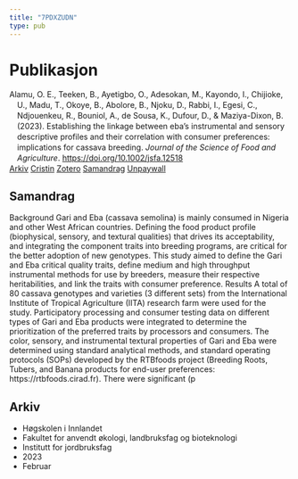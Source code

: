 ```yaml
---
title: "7PDXZUDN"
type: pub
---
```

<h1>Publikasjon</h1>
<article id="csl-bib-container-7PDXZUDN" class="csl-bib-container">
  <div class="csl-bib-body" style="line-height: 1.35; padding-left: 1em; text-indent:-1em;">
  <div class="csl-entry">Alamu, O. E., Teeken, B., Ayetigbo, O., Adesokan, M., Kayondo, I., Chijioke, U., Madu, T., Okoye, B., Abolore, B., Njoku, D., Rabbi, I., Egesi, C., Ndjouenkeu, R., Bouniol, A., de Sousa, K., Dufour, D., &amp; Maziya-Dixon, B. (2023). Establishing the linkage between eba&#x2019;s instrumental and sensory descriptive profiles and their correlation with consumer preferences: implications for cassava breeding. <i>Journal of the Science of Food and Agriculture</i>. <a href="https://doi.org/10.1002/jsfa.12518">https://doi.org/10.1002/jsfa.12518</a></div>
</div>
  <div class="csl-bib-buttons">
    <a href="#taxonomy-article-7PDXZUDN" class="csl-bib-button">Arkiv</a>
    <a href="https://app.cristin.no/results/show.jsf?id=2128822" alt="Cristin URL" class="csl-bib-button">Cristin</a>
    <a href="http://zotero.org/groups/5402882/items/7PDXZUDN" alt="Zotero URL" class="csl-bib-button">Zotero</a>
    <a href="#abstract-article-7PDXZUDN" class="csl-bib-button">Samandrag</a>
    <a href="https://onlinelibrary.wiley.com/doi/pdfdirect/10.1002/jsfa.12518" class="csl-bib-button">Unpaywall</a>
  </div>
  <div id="csl-bib-meta-container-7PDXZUDN"></div>
</article>
<div id="csl-bib-meta-7PDXZUDN" class="csl-bib-meta">
  <article id="abstract-article-7PDXZUDN" class="abstract-article">
    <h1>Samandrag</h1>
    Background Gari and Eba (cassava semolina) is mainly consumed in Nigeria and other West African countries. Defining the food product profile (biophysical, sensory, and textural qualities) that drives its acceptability, and integrating the component traits into breeding programs, are critical for the better adoption of new genotypes. This study aimed to define the Gari and Eba critical quality traits, define medium and high throughput instrumental methods for use by breeders, measure their respective heritabilities, and link the traits with consumer preference. Results A total of 80 cassava genotypes and varieties (3 different sets) from the International Institute of Tropical Agriculture (IITA) research farm were used for the study. Participatory processing and consumer testing data on different types of Gari and Eba products were integrated to determine the prioritization of the preferred traits by processors and consumers. The color, sensory, and instrumental textural properties of Gari and Eba were determined using standard analytical methods, and standard operating protocols (SOPs) developed by the RTBfoods project (Breeding Roots, Tubers, and Banana products for end-user preferences: https://rtbfoods.cirad.fr). There were significant (p
  </article>
  <article id="taxonomy-article-7PDXZUDN" class="taxonomy-article">
    <h1>Arkiv</h1>
    <ul>
      <li>Høgskolen i Innlandet</li>
      <li>Fakultet for anvendt økologi, landbruksfag og bioteknologi</li>
      <li>Institutt for jordbruksfag</li>
      <li>2023</li>
      <li>Februar</li>
    </ul>
  </article>
</div>
